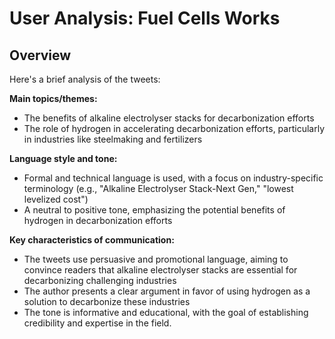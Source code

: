 # User Analysis: Fuel Cells Works

## Overview

Here's a brief analysis of the tweets:

**Main topics/themes:**

* The benefits of alkaline electrolyser stacks for decarbonization efforts
* The role of hydrogen in accelerating decarbonization efforts, particularly in industries like steelmaking and fertilizers

**Language style and tone:**

* Formal and technical language is used, with a focus on industry-specific terminology (e.g., "Alkaline Electrolyser Stack-Next Gen," "lowest levelized cost")
* A neutral to positive tone, emphasizing the potential benefits of hydrogen in decarbonization efforts

**Key characteristics of communication:**

* The tweets use persuasive and promotional language, aiming to convince readers that alkaline electrolyser stacks are essential for decarbonizing challenging industries
* The author presents a clear argument in favor of using hydrogen as a solution to decarbonize these industries
* The tone is informative and educational, with the goal of establishing credibility and expertise in the field.